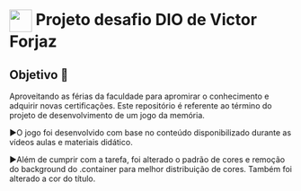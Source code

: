 <h1>
    <a href="https://www.linkedin.com/in/victor-forjaz-2745121bb/">
     <img align="center" width="40px" src="https://hermes.digitalinnovation.one/assets/diome/logo-minimized.png"></a>
    <span> Projeto desafio DIO de Victor Forjaz</span>
</h1>

## Objetivo 🎯
Aproveitando as férias da faculdade para apromirar o conhecimento e adquirir novas certificações.
Este repositório é referente ao término do projeto de desenvolvimento de um jogo da memória.

►O jogo foi desenvolvido com base no conteúdo disponibilizado durante as vídeos aulas e materiais didático.

►Além de cumprir com a tarefa, foi alterado o padrão de cores e remoção do background do .container para melhor distribuição de cores. Também foi alterado a cor do título.
